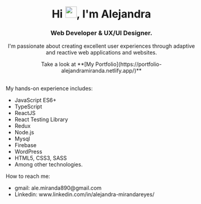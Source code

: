 <div align="center">
<h1> Hi <img src="https://raw.githubusercontent.com/MartinHeinz/MartinHeinz/master/wave.gif" width="30px">, I'm Alejandra</h1>
<h3> Web Developer & UX/UI Designer.</h3>
<p>I'm passionate about creating excellent user experiences through adaptive and reactive web applications and websites.</p>
<p>Take a look at **[My Portfolio](https://portfolio-alejandramiranda.netlify.app/)**</p>
</div>

##
My hands-on experience includes:
<ul>
<li>JavaScript ES6+</li>
<li>TypeScript</li>
<li>ReactJS</li>
<li>React Testing Library</li>
<li>Redux</li>
<li>Node.js</li>
<li>Mysql</li>
<li>Firebase</li>
<li>WordPress</li>
<li>HTML5, CSS3, SASS</li>
<li>Among other technologies.</li>
</ul>

How to reach me:
<ul>
<li>gmail: ale.miranda890@gmail.com</a>
<li>Linkedin: www.linkedin.com/in/alejandra-mirandareyes/</a>
</ul>
